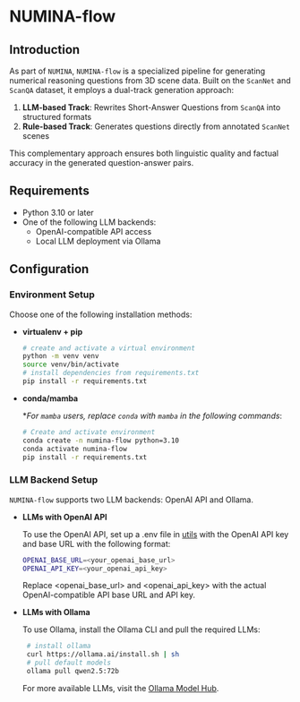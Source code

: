 # NUMINA-flow

## Introduction

As part of `NUMINA`, `NUMINA-flow` is a specialized pipeline for generating numerical reasoning questions from 3D scene data. Built on the `ScanNet` and `ScanQA` dataset, it employs a dual-track generation approach:

1. **LLM-based Track**: Rewrites Short-Answer Questions from `ScanQA` into structured formats
2. **Rule-based Track**: Generates questions directly from annotated `ScanNet` scenes

This complementary approach ensures both linguistic quality and factual accuracy in the generated question-answer pairs.

## Requirements

- Python 3.10 or later
- One of the following LLM backends:
  - OpenAI-compatible API access
  - Local LLM deployment via Ollama

## Configuration

### Environment Setup

Choose one of the following installation methods:

- **virtualenv + pip**

  ```bash
  # create and activate a virtual environment
  python -m venv venv
  source venv/bin/activate
  # install dependencies from requirements.txt
  pip install -r requirements.txt
  ```

- **conda/mamba**

  **For `mamba` users, replace `conda` with `mamba` in the following commands*:

  ```bash
  # Create and activate environment
  conda create -n numina-flow python=3.10
  conda activate numina-flow
  pip install -r requirements.txt
  ```

### LLM Backend Setup

`NUMINA-flow` supports two LLM backends: OpenAI API and Ollama. 

- **LLMs with OpenAI API**

  To use the OpenAI API, set up a .env file in [utils](./flow/utils) with the OpenAI API key and base URL with the following format:

  ```bash
  OPENAI_BASE_URL=<your_openai_base_url>
  OPENAI_API_KEY=<your_openai_api_key>
  ```

  Replace <openai_base_url> and <openai_api_key> with the actual OpenAI-compatible API base URL and API key.

- **LLMs with Ollama**

  To use Ollama, install the Ollama CLI and pull the required LLMs:

  ```bash
   # install ollama
   curl https://ollama.ai/install.sh | sh
   # pull default models
   ollama pull qwen2.5:72b
   ```

   For more available LLMs, visit the [Ollama Model Hub](https://ollama.ai/models).
